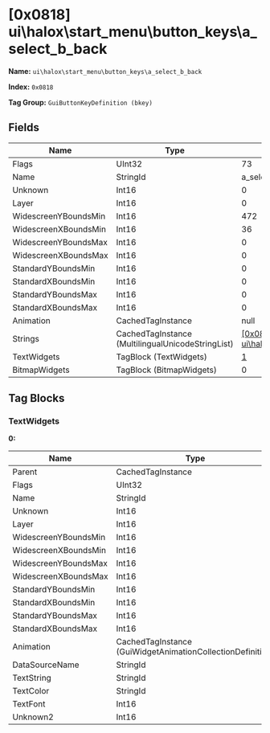 # [0x0818] ui\halox\start_menu\button_keys\a_select_b_back

**Name:** ```ui\halox\start_menu\button_keys\a_select_b_back```

**Index:** ```0x0818```

**Tag Group:** ```GuiButtonKeyDefinition (bkey)```

## Fields

Name	| Type	| Value
---	|---	|---	|
Flags	|UInt32	|73
Name	|StringId	|a_select_b_back
Unknown	|Int16	|0
Layer	|Int16	|0
WidescreenYBoundsMin	|Int16	|472
WidescreenXBoundsMin	|Int16	|36
WidescreenYBoundsMax	|Int16	|0
WidescreenXBoundsMax	|Int16	|0
StandardYBoundsMin	|Int16	|0
StandardXBoundsMin	|Int16	|0
StandardYBoundsMax	|Int16	|0
StandardXBoundsMax	|Int16	|0
Animation	|CachedTagInstance	|null
Strings	|CachedTagInstance (MultilingualUnicodeStringList)	|[[0x081C] ui\halox\start_menu\button_keys\strings](../MultilingualUnicodeStringList/081C.md)
TextWidgets	|TagBlock (TextWidgets)	|[1](#textwidgets)
BitmapWidgets	|TagBlock (BitmapWidgets)	|0


## Tag Blocks

### TextWidgets

**0:**

Name	| Type	| Value
---	|---	|---	|
Parent	|CachedTagInstance	|null
Flags	|UInt32	|65545
Name	|StringId	|
Unknown	|Int16	|0
Layer	|Int16	|0
WidescreenYBoundsMin	|Int16	|2
WidescreenXBoundsMin	|Int16	|0
WidescreenYBoundsMax	|Int16	|32
WidescreenXBoundsMax	|Int16	|360
StandardYBoundsMin	|Int16	|0
StandardXBoundsMin	|Int16	|0
StandardYBoundsMax	|Int16	|0
StandardXBoundsMax	|Int16	|0
Animation	|CachedTagInstance (GuiWidgetAnimationCollectionDefinition)	|[[0x081D] 0x0000081D](../GuiWidgetAnimationCollectionDefinition/081D.md)
DataSourceName	|StringId	|
TextString	|StringId	|a_select_b_back
TextColor	|StringId	|
TextFont	|Int16	|1
Unknown2	|Int16	|0


